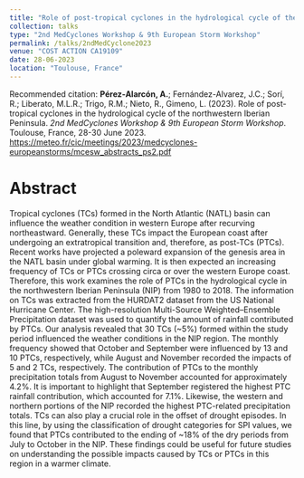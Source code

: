 ```yaml
---
title: "Role of post-tropical cyclones in the hydrological cycle of the northwestern Iberian Peninsula"
collection: talks
type: "2nd MedCyclones Workshop & 9th European Storm Workshop"
permalink: /talks/2ndMedCyclone2023
venue: "COST ACTION CA19109"
date: 28-06-2023
location: "Toulouse, France"
---
```


Recommended citation: <b>Pérez-Alarcón, A.</b>; Fernández-Alvarez, J.C.; Sorí, R.; Liberato, M.L.R.; Trigo, R.M.; Nieto, R., Gimeno, L. (2023). 
Role of post-tropical cyclones in the hydrological cycle of the northwestern Iberian Peninsula. <i> 2nd MedCyclones Workshop & 9th European Storm Workshop</i>.
Toulouse, France, 28-30 June 2023. <a href="https://meteo.fr/cic/meetings/2023/medcyclones-europeanstorms/mcesw_abstracts_ps2.pdf">https://meteo.fr/cic/meetings/2023/medcyclones-europeanstorms/mcesw_abstracts_ps2.pdf</a>

# Abstract

Tropical cyclones (TCs) formed in the North Atlantic (NATL) basin can influence the weather condition in western Europe after recurving northeastward. Generally, these 
TCs impact the European coast after undergoing an extratropical transition and,  therefore, as post-TCs (PTCs). Recent works have projected a poleward expansion of the
genesis area in the NATL basin under global warming. It is then expected an increasing frequency of  TCs or PTCs crossing circa or over the western Europe coast. Therefore, 
this work examines the role of PTCs in the hydrological cycle in the northwestern Iberian Peninsula (NIP) from 1980 to 2018. The information on TCs was extracted from the
HURDAT2 dataset from the US National Hurricane Center. The high-resolution Multi-Source Weighted–Ensemble Precipitation dataset was used to quantify the amount of rainfall 
contributed by PTCs. Our analysis revealed that 30 TCs (~5%) formed within the study period influenced the weather conditions in the NIP region. The monthly frequency showed 
that October and September were influenced by 13 and 10 PTCs, respectively, while August and November recorded the impacts of 5 and 2 TCs, respectively. The contribution of PTCs 
to the monthly precipitation totals from August to November accounted for approximately 4.2%. It is important to highlight that September registered the highest PTC rainfall
contribution, which accounted for 7.1%. Likewise, the western and northern portions of the NIP recorded the highest PTC-related precipitation totals. TCs can also play a crucial
role in the offset of drought episodes. In this line, by using the classification of drought categories for SPI values, we found that PTCs contributed to the ending of ~18% of
the dry periods from July to October in the NIP. These findings could be useful for future studies on understanding the possible impacts caused by TCs or  PTCs in this region 
in a warmer climate.
